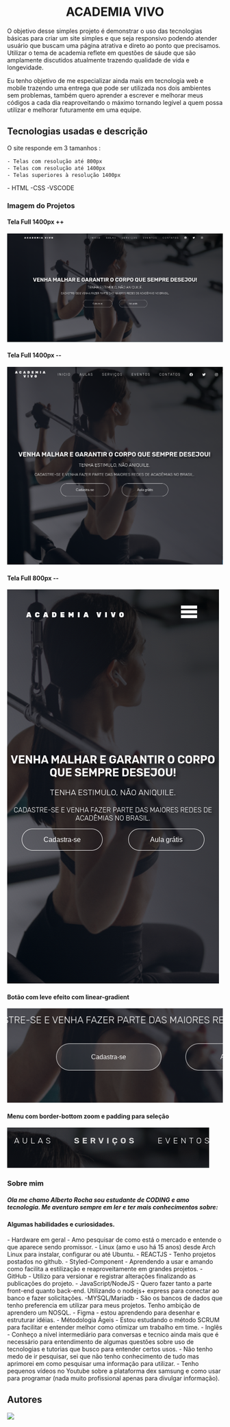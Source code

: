 <h1 align="center"> ACADEMIA VIVO </h1>

<p> O objetivo desse simples projeto é demonstrar o uso das tecnologias básicas para criar um site simples e que seja responsivo podendo atender usuário que buscam  uma página atrativa e direto ao ponto que precisamos. Utilizar o tema de academia reflete em questões de sáude que são amplamente discutidos atualmente trazendo qualidade de vida e longevidade.</p>

<p>Eu tenho objetivo de me especializar ainda mais em tecnologia web e mobile trazendo uma entrega que pode ser utilizada nos dois ambientes sem problemas, também quero aprender a escrever e melhorar meus códigos a cada dia reaproveitando o máximo tornando legível a quem possa utilizar e melhorar futuramente em uma equipe.</p>

<h2>Tecnologias usadas e descrição</h2>

<p> O site responde em 3 tamanhos :

    - Telas com resolução até 800px
    - Telas com resolução até 1400px
    - Telas superiores à resolução 1400px
</p>


<p> 
    - HTML
    -CSS
    -VSCODE
</p>

### Imagem do Projetos

#### Tela Full 1400px ++
<img src="https://github.com/albsrocha/academiavivo/blob/main/img/full.png">

#### Tela Full 1400px --
<img src="https://github.com/albsrocha/academiavivo/blob/main/img/1400px.png    ">

#### Tela Full 800px --
<img src="https://github.com/albsrocha/academiavivo/blob/main/img/800px.png">

#### Botão com leve efeito com linear-gradient
<img src="https://github.com/albsrocha/academiavivo/blob/main/img/bot%C3%A3o.png">

#### Menu com border-bottom zoom e padding para seleção
<img src="https://github.com/albsrocha/academiavivo/blob/main/img/menu.png">

 ### Sobre mim 

 ##### Ola me chamo Alberto Rocha sou estudante de CODING e amo tecnologia. Me aventuro sempre em ler e ter mais conhecimentos sobre:

 <h4> Algumas habilidades e curiosidades. </h4>
<p>
    - Hardware em geral  - Amo pesquisar de como está o mercado e entende o que aparece sendo promissor.
    - Linux (amo e uso há 15 anos) desde Arch Linux para instalar, configurar ou até Ubuntu. 
    - REACTJS - Tenho projetos postados no github.
    - Styled-Component - Aprendendo a usar e amando como facilita a estilização e reaproveitamente em grandes projetos.
    - GitHub - Utilizo para versionar e registrar alterações finalizando as publicações do projeto.
    - JavaScript/NodeJS -  Quero fazer tanto a parte front-end quanto back-end.  Utilizando o nodejs+ express para conectar ao banco e fazer solicitações.
    -MYSQL/Mariadb - São os bancos de dados que tenho preferencia em utilizar para meus projetos. Tenho ambição de aprendero um NOSQL. 
    - Figma - estou aprendendo para desenhar e estruturar idéias.
    - Métodologia Ágeis - Estou estudando o método SCRUM para facilitar e entender melhor como otimizar um trabalho em time.
    - Inglês -  Conheço a nível intermediário para conversas e tecnico ainda mais que é necessário para entendimento de algumas questões sobre uso de tecnologias e tutorias que busco para entender certos usos.
    - Não tenho medo de ir pesquisar, sei que não tenho conhecimento de tudo mas aprimorei em como pesquisar uma informação para utilizar.
    - Tenho pequenos vídeos no Youtube sobre a plataforma dex samsung e como usar para programar (nada muito profissional apenas para divulgar informação).
</p>

## Autores

<img src="https://avatars.githubusercontent.com/u/39682532?v=4" width=150>